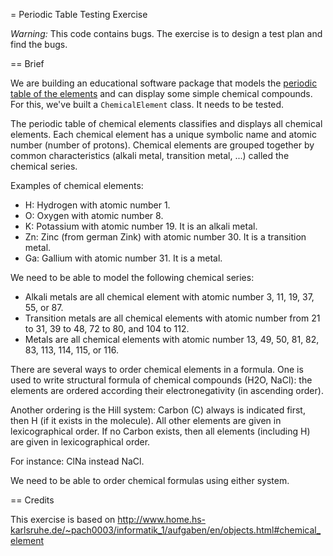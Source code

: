 = Periodic Table Testing Exercise

*Warning:* This code contains bugs. The exercise is to design a test plan and find the bugs.

== Brief

We are building an educational software package that models the [periodic table of the elements](https://en.wikipedia.org/wiki/Periodic_table) and can display some simple chemical compounds. For this, we've built a `ChemicalElement` class. It needs to be tested.

The periodic table of chemical elements classifies and displays all chemical elements.
Each chemical element has a unique symbolic name and atomic number (number of protons).
Chemical elements are grouped together by common characteristics (alkali metal, transition metal, ...) called the chemical series.

Examples of chemical elements:
- H: Hydrogen with atomic number 1.
- O: Oxygen with atomic number 8.
- K: Potassium with atomic number 19. It is an alkali metal.
- Zn: Zinc (from german Zink) with atomic number 30. It is a transition metal.
- Ga: Gallium with atomic number 31. It is a metal.

We need to be able to model the following chemical series:

- Alkali metals are all chemical element with atomic number 3, 11, 19, 37, 55, or 87.
- Transition metals are all chemical elements with atomic number from 21 to 31, 39 to 48, 72 to 80, and 104 to 112.
- Metals are all chemical elements with atomic number 13, 49, 50, 81, 82, 83, 113, 114, 115, or 116.

There are several ways to order chemical elements in a formula. One is used to write structural formula of chemical compounds (H2O, NaCl): the elements are ordered according their electronegativity (in ascending order).

Another ordering is the Hill system: Carbon (C) always is indicated first, then H (if it exists in the molecule). All other elements are given in lexicographical order.
If no Carbon exists, then all elements (including H) are given in lexicographical order.

For instance: ClNa instead NaCl.

We need to be able to order chemical formulas using either system.

== Credits

This exercise is based on http://www.home.hs-karlsruhe.de/~pach0003/informatik_1/aufgaben/en/objects.html#chemical_element